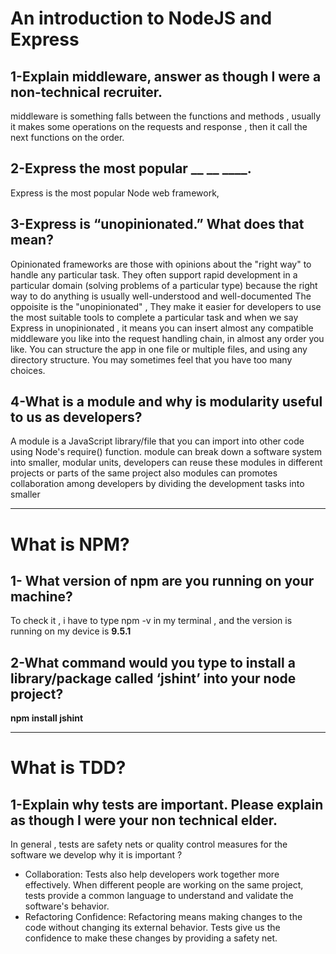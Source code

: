 # An introduction to NodeJS and Express

## 1-Explain middleware, answer as though I were a non-technical recruiter.
middleware is something falls between the functions and methods , 
usually it makes some operations on the requests and response , then it call the next functions on the order.

## 2-Express the most popular __ __ ____.
Express is the most popular Node web framework,

## 3-Express is “unopinionated.” What does that mean?

Opinionated frameworks are those with opinions about the "right way" to handle any particular task. They often support rapid development in a particular domain (solving problems of a particular type) because the right way to do anything is usually well-understood and well-documented
The oppoisite is the "unopinionated" , They make it easier for developers to use the most suitable tools to complete a particular task
and when we say Express in unopinionated , it means you can insert almost any compatible middleware you like into the request handling chain,
in almost any order you like. 
You can structure the app in one file or multiple files, and using any directory structure. You may sometimes feel that you have too many choices.

## 4-What is a module and why is modularity useful to us as developers?
A module is a JavaScript library/file that you can import into other code using Node's require() function.
module can break down a software system into smaller, modular units, developers can reuse these modules in different projects or parts of the same project
also modules can promotes collaboration among developers by dividing the development tasks into smaller
***
# What is NPM?
## 1- What version of npm are you running on your machine?
To check it , i have to type npm -v in my terminal , and the version is running on my device is **9.5.1**

## 2-What command would you type to install a library/package called ‘jshint’ into your node project?
**npm install jshint**
***

# What is TDD?
## 1-Explain why tests are important. Please explain as though I were your non technical elder.
In general , tests are safety nets or quality control measures for the software we develop
why it is important ?
- Collaboration: Tests also help developers work together more effectively. When different people are working on the same project, tests provide a common language to understand and validate the software's behavior.
- Refactoring Confidence: Refactoring means making changes to the code without changing its external behavior. Tests give us the confidence to make these changes by providing a safety net.
